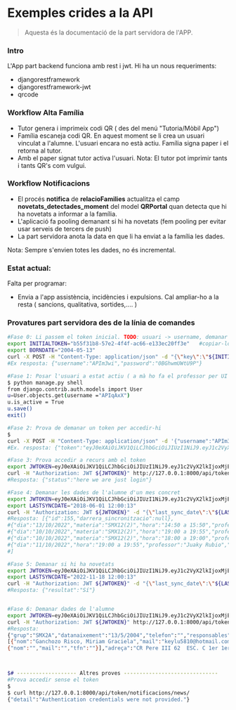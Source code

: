# Exemples crides a la API
>Aquesta és la documentació de la part servidora de l'APP.
### Intro

L'App part backend funciona amb rest i jwt. Hi ha un nous requeriments:

* djangorestframework
* djangorestframework-jwt
* qrcode

### Workflow Alta Família

* Tutor genera i imprimeix codi QR ( des del menú "Tutoria/Mòbil App")
* Família escaneja codi QR. En aquest moment se li crea un usuari vinculat a l'alumne. L'usuari encara no està actiu. Família signa paper i el retorna al tutor.
* Amb el paper signat tutor activa l'usuari.
Nota: El tutor pot imprimir tants i tants QR's com vulgui.

### Workflow Notificacions

* El procés **notifica** de **relacioFamilies**  actualitza el camp **novetats_detectades_moment** del model **QRPortal** quan detecta que hi ha novetats a informar a la família.
* L'aplicació fa pooling demanant si hi ha novetats (fem pooling per evitar usar serveis de tercers de push)
* La part servidora anota la data en que li ha enviat a la família les dades.

Nota: Sempre s'envien totes les dades, no és incremental.
### Estat actual:

Falta per programar:

* Envia a l'app assistència, incidències i expulsions. Cal ampliar-ho a la resta ( sancions, qualitativa, sortides,.... )



### Provatures part servidora des de la línia de comandes

```bash
#Fase 0: Li passem el token inicial. TODO: usuari -> username, demanar data naixement
export INITIALTOKEN="b55f31b8-57e2-4f4f-ac66-e133ec20ff3e"   #copiar-lo del .odt on hi ha el QR
export BORNDATE="2004-05-13"
curl -X POST -H "Content-Type: application/json" -d "{\"key\":\"${INITIALTOKEN}\", \"born_date\":\"${BORNDATE}\"  }" http://localhost:8000/api/token/capture_token_api/
#Ex resposta: {"username":"APIm3wi","password":"0BGhwmUWtU9P"}

#Fase 1: Posar l'usuari a estat actiu ( a mà ho fa el professor per UI ):
$ python manage.py shell
from django.contrib.auth.models import User
u=User.objects.get(username ="APIqAxX")
u.is_active = True
u.save()
exit()

#Fase 2: Prova de demanar un token per accedir-hi
$
curl -X POST -H "Content-Type: application/json" -d '{"username":"APIm3wi","password":"0BGhwmUWtU9P"}' http://localhost:8000/api-token-auth/
#Ex. resposta: {"token":"eyJ0eXAiOiJKV1QiLCJhbGciOiJIUzI1NiJ9.eyJ1c2VyX2lkIjoxMjEzLCJ1c2VybmFtZSI6IkFQSW0zd2kiLCJleHAiOjE2NzIyNjY4ODIsImVtYWlsIjoiIn0.VIAod8nnznP0WOjAWIS6dh2sO-XqXGeYwCfsLCNmXyw"}

#Fase 3: Prova accedir a recurs amb el token
export JWTOKEN=eyJ0eXAiOiJKV1QiLCJhbGciOiJIUzI1NiJ9.eyJ1c2VyX2lkIjoxMjEzLCJ1c2VybmFtZSI6IkFQSW0zd2kiLCJleHAiOjE2NzIyNjY4ODIsImVtYWlsIjoiIn0.VIAod8nnznP0WOjAWIS6dh2sO-XqXGeYwCfsLCNmXyw
curl -H "Authorization: JWT ${JWTOKEN}" http://127.0.0.1:8000/api/token/hello_api_login/
#Resposta: {"status":"here we are just login"}

#Fase 4: Demanar les dades de l'alumne d'un mes concret
export JWTOKEN=eyJ0eXAiOiJKV1QiLCJhbGciOiJIUzI1NiJ9.eyJ1c2VyX2lkIjoxMjEzLCJ1c2VybmFtZSI6IkFQSW0zd2kiLCJleHAiOjE2NzIyNjcyNjksImVtYWlsIjoiIn0.FwF9NHS6De9FYllUTnDWHDXfApit3po1fnVB1pjUq2Q
export LASTSYNCDATE="2018-06-01 12:00:13"
curl -H "Authorization: JWT ${JWTOKEN}" -d "{\"last_sync_date\":\"${LASTSYNCDATE}\"  }" http://127.0.0.1:8000/api/token/notificacions/mes/10/
#Resposta: [{"id":155,"darrera_sincronitzacio":null},
#{"dia":"13/10/2022","materia":"SMX12(2)","hora":"14:50 a 15:50","professor":"Àngel Bosch Hernàndez","text":"Falta d'assistència","tipus":"Falta"},
#{"dia":"10/10/2022","materia":"SMX12(2)","hora":"19:00 a 19:55","professor":"Daniel Prados","text":"Falta d'assistència","tipus":"Falta"},
#{"dia":"10/10/2022","materia":"SMX12(2)","hora":"18:00 a 19:00","professor":"Daniel Prados","text":"Falta d'assistència","tipus":"Falta"},
#{"dia":"11/10/2022","hora":"19:00 a 19:55","professor":"Juaky Rubio","text":"Parla, molesta i no deixa treballar als companys.","tipus":"Falta"}
#]

#Fase 5: Demanar si hi ha novetats
export JWTOKEN=eyJ0eXAiOiJKV1QiLCJhbGciOiJIUzI1NiJ9.eyJ1c2VyX2lkIjoxMjEzLCJ1c2VybmFtZSI6IkFQSW0zd2kiLCJleHAiOjE2NzIyNjc2NTksImVtYWlsIjoiIn0.T3sPlZMhXSzhiGeId4nlqAQMmfxO1tqSLFctqcWDkGo
export LASTSYNCDATE="2022-11-18 12:00:13"
curl -H "Authorization: JWT ${JWTOKEN}" -d "{\"last_sync_date\":\"${LASTSYNCDATE}\"  }" http://127.0.0.1:8000/api/token/notificacions/news/
#Resposta: {"resultat":"Sí"}


#Fase 6: Demanar dades de l'alumne
export JWTOKEN=eyJ0eXAiOiJKV1QiLCJhbGciOiJIUzI1NiJ9.eyJ1c2VyX2lkIjoxMjEzLCJ1c2VybmFtZSI6IkFQSW0zd2kiLCJleHAiOjE2NzIzNTQ0OTUsImVtYWlsIjoiIn0.2pgU5g0FkPdaqIXY46U6FVh_6r4JMgYrYNwGgFrGZHc
curl -H "Authorization: JWT ${JWTOKEN}" http://127.0.0.1:8000/api/token/alumnes/dades/
#Resposta: 
{"grup":"SMX2A","datanaixement":"13/5/2004","telefon":"","responsables":
[{"nom":"Ganchozo Risco, Miriam Graciela","mail":"keylu5810@hotmail.com","tfn":""},
{"nom":"","mail":"","tfn":""}],"adreça":"CR Pere III 62  ESC. C 1er 1era , Figueres"}



$# ------------------- Altres proves ------------------------------
#Prova accedir sense el token
$
$ curl http://127.0.0.1:8000/api/token/notificacions/news/
{"detail":"Authentication credentials were not provided."}
